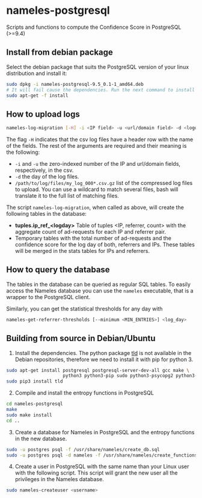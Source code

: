 # nameles-postgresql
Scripts and functions to compute the Confidence Score in PostgreSQL (>=9.4)

## Install from debian package

Select the debian package that suits the PostgreSQL version of your linux distribution and install it:

```bash
sudo dpkg -i nameles-postgresql-9.5_0.1-1_amd64.deb
# It will fail cause the dependencies. Run the next command to install everything
sudo apt-get -f install
```

## How to upload logs

```bash
nameles-log-migration [-H] -i <IP field> -u <url/domain field> -d <logday> /path/to/log/files/my_log_000*.csv.gz
```

The flag `-H` indicates that the csv log files have a header row with the name of the fields. The rest of the arguments are required and their meaning is the following:
  - `-i` and `-u` the zero-indexed number of the IP and url/domain fields, respectively, in the csv.
  - `-d` the day of the log files.
  - `/path/to/log/files/my_log_000*.csv.gz` list of the compressed log files to upload. You can use a wildcard to match several files, bash will translate it to the full list of matching files.

The script `nameles-log-migration`, when called as above, will create the following tables in the database:
  - **tuples.ip\_ref\_\<logday\>** Table of tuples \<IP, referrer, count\> with the aggregate count of ad-requests for each IP and referrer pair.
  - Temporary tables with the total number of ad-requests and the confidence score for the log day of both, referrers and IPs. These tables will be merged in the stats tables for IPs and referrers.

## How to query the database
The tables in the database can be queried as regular SQL tables. To easily access the Nameles database you can use the `nameles` executable, that is a wrapper to the PostgreSQL client.

Similarly, you can get the statistical thresholds for any day with

```bash
nameles-get-referrer-thresholds [--minimum <MIN_ENTRIES>] <log_day>
```

## Building from source in Debian/Ubuntu

1. Install the dependencies. The python package [tld](https://pypi.python.org/pypi/tld) is not available in the Debian repositories, therefore we need to install it with pip for python 3.

  ```bash
  sudo apt-get install postgresql postgresql-server-dev-all gcc make \
                       python3 python3-pip sudo python3-psycopg2 python3-numpy
  sudo pip3 install tld
  ```

2. Compile and install the entropy functions in PostgreSQL

  ```bash
  cd nameles-postgresql
  make
  sudo make install
  cd ..
  ```
3. Create a database for Nameles in PostgreSQL and the entropy functions in the new database.

  ```bash
  sudo -u postgres psql -f /usr/share/nameles/create_db.sql
  sudo -u postgres psql -d nameles -f /usr/share/nameles/create_functions.sql
  ```
4. Create a user in PostgreSQL with the same name than your Linux user with the following script. This script will grant the new user all the privileges in the Nameles database.

  ```bash
  sudo nameles-createuser <username>
  ```
